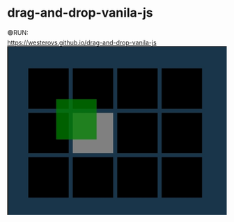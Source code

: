 # drag-and-drop-vanila-js
🟢RUN:<br>
https://westerovs.github.io/drag-and-drop-vanila-js
<br>
<img src="cover.jpg">
